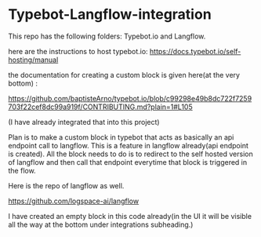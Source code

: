 # Typebot-Langflow-integration




This repo has the following folders: Typebot.io and Langflow.


here are the instructions to host typebot.io: https://docs.typebot.io/self-hosting/manual




the documentation for creating a custom block is given here(at the very bottom) :


https://github.com/baptisteArno/typebot.io/blob/c99298e49b8dc722f7259703f22cef8dc99a919f/CONTRIBUTING.md?plain=1#L105




(I have already integrated that into this project)






Plan is to make a custom block in typebot that acts as basically an api endpoint call to langflow.
This is a feature in langflow already(api endpoint is created). All the block needs to do is to redirect to the self hosted version of langflow and then call that endpoint everytime that block is triggered in the flow.


Here is the repo of langflow as well.


https://github.com/logspace-ai/langflow




I have created an empty block in this code already(in the UI it will be visible all the way at the bottom under integrations subheading.)

